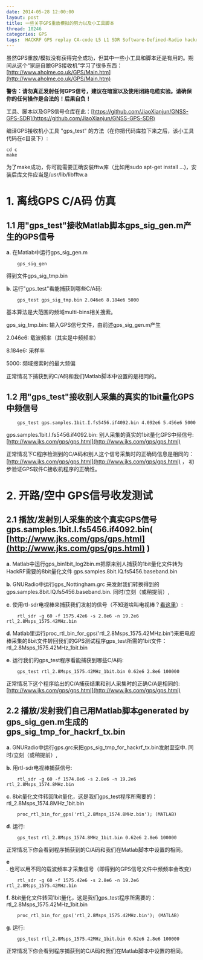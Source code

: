 ```yaml
---
date: 2014-05-28 12:00:00
layout: post
title: 一些关于GPS重放模拟的努力以及小工具脚本
thread: 10246
categories: GPS
tags:  HACKRF GPS replay CA-code L5 L1 SDR Software-Defined-Radio hackrf_transfer rtl-sdr rtl2832
---
```


虽然GPS重放/模拟没有获得完全成功，但其中一些小工具和脚本还是有用的。期间从这个“家庭自酿GPS接收机”学习了很多东西：[http://www.aholme.co.uk/GPS/Main.htm](http://www.aholme.co.uk/GPS/Main.htm)

**警告：请勿真正发射任何GPS信号，建议在暗室以及使用闭路电缆实验。请确保你的任何操作是合法的！后果自负！**

工具、脚本以及GPS信号仓库在此：[https://github.com/JiaoXianjun/GNSS-GPS-SDR](https://github.com/JiaoXianjun/GNSS-GPS-SDR)

编译GPS接收机小工具 "gps_test" 的方法（在你把代码库拉下来之后，该小工具代码在c目录下）:
    
    cd c
    make

为了make成功，你可能需要正确安装fftw库（比如用sudo apt-get install ...)，安装后库文件应当是/usr/lib/libfftw.a

# 1. 离线GPS C/A码 仿真

## 1.1 用"gps_test"接收Matlab脚本gps_sig_gen.m产生的GPS信号

**a**. 在Matlab中运行gps_sig_gen.m

        gps_sig_gen

得到文件gps_sig_tmp.bin

**b**. 运行"gps_test"看能捕获到哪些C/A码:

        gps_test gps_sig_tmp.bin 2.046e6 8.184e6 5000

基本算法是大范围的频域multi-bins相关搜索。

gps_sig_tmp.bin: 输入GPS信号文件，由前述gps_sig_gen.m产生

2.046e6: 载波频率（其实是中频频率）

8.184e6: 采样率

5000: 频域搜索时的最大频偏

正常情况下捕获到的C/A码和我们Matlab脚本中设置的是相同的。

## 1.2 用"gps_test"接收别人采集的真实的1bit量化GPS中频信号

        gps_test gps.samples.1bit.I.fs5456.if4092.bin 4.092e6 5.456e6 5000

gps.samples.1bit.I.fs5456.if4092.bin: 别人采集的真实的1bit量化GPS中频信号: [http://www.jks.com/gps/gps.html](http://www.jks.com/gps/gps.html)

正常情况下C程序检测到的C/A码和别人这个信号采集时的正确码信息是相同的：[http://www.jks.com/gps/gps.html](http://www.jks.com/gps/gps.html) ，
初步验证GPS软件C接收机程序的正确性。

# 2. 开路/空中 GPS信号收发测试

## 2.1 播放/发射别人采集的这个真实GPS信号gps.samples.1bit.I.fs5456.if4092.bin( [http://www.jks.com/gps/gps.html](http://www.jks.com/gps/gps.html) )

**a**. Matlab中运行gps_bin1bit_log2bin.m把原来别人捕获的1bit量化文件转为HackRF需要的8bit量化文件 gps.samples.8bit.IQ.fs5456.baseband.bin

**b**. GNURadio中运行gps_Nottingham.grc 来发射我们转换得到的gps.samples.8bit.IQ.fs5456.baseband.bin. 同时/立刻（或稍提前）, 

**c**. 使用rtl-sdr电视棒来捕获我们发射的信号（不知道啥叫电视棒？[看这里](http://sdr-x.github.io/rtl-sdr-rtl2832%E7%94%B5%E8%A7%86%E6%A3%92%E8%B7%9F%E8%B8%AA%E9%A3%9E%E6%9C%BAstep-by-step%E6%95%99%E7%A8%8B%28tutorial%20ADS-B%20aircraft%20tracking%20by%20rtl-sdr%20rtl2832%20gr-air-modes%29/)）: 

        rtl_sdr -g 60 -f 1575.42e6 -s 2.8e6 -n 19.2e6 rtl_2.8Msps_1575.42MHz.bin

**d**. Matlab里运行proc_rtl_bin_for_gps('rtl_2.8Msps_1575.42MHz.bin')来把电视棒采集的8bit文件转回我们的GPS测试程序gps_test所需的1bit文件：rtl_2.8Msps_1575.42MHz_1bit.bin

**e**. 运行我们的gps_test程序看能捕获到哪些C/A码:

        gps_test rtl_2.8Msps_1575.42MHz_1bit.bin 0.62e6 2.8e6 100000

正常情况下这个程序给出的C/A捕获结果和别人采集时的正确C/A是相同的: [http://www.jks.com/gps/gps.html](http://www.jks.com/gps/gps.html)

## 2.2 播放/发射我们自己用Matlab脚本generated by gps_sig_gen.m生成的 gps_sig_tmp_for_hackrf_tx.bin

**a**. GNURadio中运行gps.grc来把gps_sig_tmp_for_hackrf_tx.bin发射至空中. 同时/立刻（或稍提前）, 

**b**. 用rtl-sdr电视棒捕获信号:

        rtl_sdr -g 60 -f 1574.8e6 -s 2.8e6 -n 19.2e6 rtl_2.8Msps_1574.8MHz.bin

**c**. 8bit量化文件转回1bit量化，这是我们gps_test程序所需要的：rtl_2.8Msps_1574.8MHz_1bit.bin

        proc_rtl_bin_for_gps('rtl_2.8Msps_1574.8MHz.bin'); (MATLAB)

**d**. 运行: 

        gps_test rtl_2.8Msps_1574.8MHz_1bit.bin 0.62e6 2.8e6 100000

正常情况下你会看到程序捕获到的C/A码和我们在Matlab脚本中设置的相同。

**e**. 也可以用不同的载波频率才采集信号（即得到的GPS信号文件中频频率会改变）

        rtl_sdr -g 60 -f 1575.42e6 -s 2.8e6 -n 19.2e6 rtl_2.8Msps_1575.42MHz.bin

**f**. 8bit量化文件转回1bit量化，这是我们gps_test程序所需要的：rtl_2.8Msps_1575.42MHz_1bit.bin

        proc_rtl_bin_for_gps('rtl_2.8Msps_1575.42MHz.bin'); (MATLAB)

**g**. 运行: 

        gps_test rtl_2.8Msps_1575.42MHz_1bit.bin 0.62e6 2.8e6 100000
    
正常情况下你会看到程序捕获到的C/A码和我们在Matlab脚本中设置的相同。
